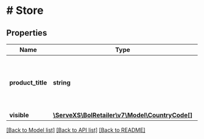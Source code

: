 # # Store

## Properties

Name | Type | Description | Notes
------------ | ------------- | ------------- | -------------
**product_title** | **string** | The product title for the product associated with this offer. | [optional]
**visible** | [**\ServeXS\BolRetailer\v7\Model\CountryCode[]**](CountryCode.md) |  |

[[Back to Model list]](../../README.md#models) [[Back to API list]](../../README.md#endpoints) [[Back to README]](../../README.md)
